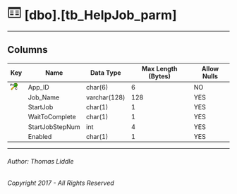 #### 

# ![Tables](../Images/Table32.png) [dbo].[tb_HelpJob_parm]

---

## <a name="#columns"></a>Columns

| Key | Name | Data Type | Max Length (Bytes) | Allow Nulls |
|---|---|---|---|---|
| [![Cluster Primary Key PK_tb_HelpJob_parm: App_ID](../Images/pkcluster.png)](#indexes) | App_ID | char(6) | 6 | NO |
|  | Job_Name | varchar(128) | 128 | YES |
|  | StartJob | char(1) | 1 | YES |
|  | WaitToComplete | char(1) | 1 | YES |
|  | StartJobStepNum | int | 4 | YES |
|  | Enabled | char(1) | 1 | YES |


---

###### Author:  Thomas Liddle

###### Copyright 2017 - All Rights Reserved
